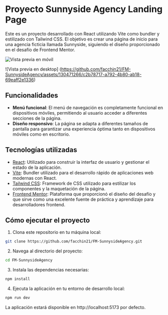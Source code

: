 # Proyecto Sunnyside Agency Landing Page

Este es un proyecto desarrollado con React utilizando Vite como bundler y estilizado con Tailwind CSS. El objetivo es crear una página de inicio para una agencia ficticia llamada Sunnyside, siguiendo el diseño proporcionado en el desafío de Frontend Mentor.

![Vista previa en móvil](https://private-user-images.githubusercontent.com/130471266/330103229-bc345dc7-e7a8-40fc-bd73-33ce452db0ed.gif?jwt=eyJhbGciOiJIUzI1NiIsInR5cCI6IkpXVCJ9.eyJpc3MiOiJnaXRodWIuY29tIiwiYXVkIjoicmF3LmdpdGh1YnVzZXJjb250ZW50LmNvbSIsImtleSI6ImtleTUiLCJleHAiOjE3MTU2MTI3MzYsIm5iZiI6MTcxNTYxMjQzNiwicGF0aCI6Ii8xMzA0NzEyNjYvMzMwMTAzMjI5LWJjMzQ1ZGM3LWU3YTgtNDBmYy1iZDczLTMzY2U0NTJkYjBlZC5naWY_WC1BbXotQWxnb3JpdGhtPUFXUzQtSE1BQy1TSEEyNTYmWC1BbXotQ3JlZGVudGlhbD1BS0lBVkNPRFlMU0E1M1BRSzRaQSUyRjIwMjQwNTEzJTJGdXMtZWFzdC0xJTJGczMlMkZhd3M0X3JlcXVlc3QmWC1BbXotRGF0ZT0yMDI0MDUxM1QxNTAwMzZaJlgtQW16LUV4cGlyZXM9MzAwJlgtQW16LVNpZ25hdHVyZT00ZDU3ZThkMjYyZDE0YjI4Zjg1NDgxOTRiOWI3YzViNmY1OTZlOWIxMTMyNzllNjU2NmI0YzQyYmU2YzIyOTYyJlgtQW16LVNpZ25lZEhlYWRlcnM9aG9zdCZhY3Rvcl9pZD0wJmtleV9pZD0wJnJlcG9faWQ9MCJ9.IT2vD6SdAAwd-GvKYRGhoJV5YGlz6Wunjf9OL2TRUA8)

![Vista previa en desktop] (https://github.com/facchin21/FM-SunnysideAgency/assets/130471266/c2b78717-a792-4b80-ab18-69eaff2e1336)
## Funcionalidades

- **Menú funcional**: El menú de navegación es completamente funcional en dispositivos móviles, permitiendo al usuario acceder a diferentes secciones de la página.
- **Diseño responsivo**: La página se adapta a diferentes tamaños de pantalla para garantizar una experiencia óptima tanto en dispositivos móviles como en escritorio.

## Tecnologías utilizadas

- [React](https://reactjs.org/): Utilizado para construir la interfaz de usuario y gestionar el estado de la aplicación.
- [Vite](https://vitejs.dev/): Bundler utilizado para el desarrollo rápido de aplicaciones web modernas con React.
- [Tailwind CSS](https://tailwindcss.com/): Framework de CSS utilizado para estilizar los componentes y la maquetación de la página.
- [Frontend Mentor](https://www.frontendmentor.io/): Plataforma que proporcionó el diseño del desafío y que sirve como una excelente fuente de práctica y aprendizaje para desarrolladores frontend.

## Cómo ejecutar el proyecto

1. Clona este repositorio en tu máquina local:

```bash
git clone https://github.com/facchin21/FM-SunnysideAgency.git
```
2. Navega al directorio del proyecto:

```bash
cd FM-SunnysideAgency
```
3. Instala las dependencias necesarias:
```bash
npm install
```
4. Ejecuta la aplicación en tu entorno de desarrollo local:
```bash
npm run dev
```
La aplicación estará disponible en http://localhost:5173 por defecto.

